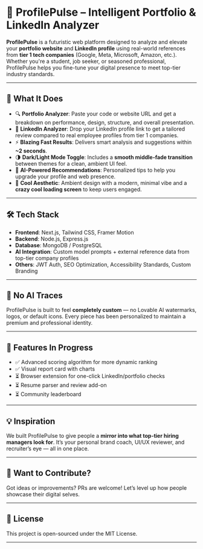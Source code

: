 # 🚀 ProfilePulse – Intelligent Portfolio & LinkedIn Analyzer

**ProfilePulse** is a futuristic web platform designed to analyze and elevate your **portfolio website** and **LinkedIn profile** using real-world references from **tier 1 tech companies** (Google, Meta, Microsoft, Amazon, etc.). Whether you're a student, job seeker, or seasoned professional, ProfilePulse helps you fine-tune your digital presence to meet top-tier industry standards.

---

## 🎯 What It Does

- 🔍 **Portfolio Analyzer**: Paste your code or website URL and get a breakdown on performance, design, structure, and overall presentation.
- 🔗 **LinkedIn Analyzer**: Drop your LinkedIn profile link to get a tailored review compared to real employee profiles from tier 1 companies.
- ⚡ **Blazing Fast Results**: Delivers smart analysis and suggestions within **~2 seconds**.
- 🌗 **Dark/Light Mode Toggle**: Includes a **smooth middle-fade transition** between themes for a clean, ambient UI feel.
- 🧠 **AI-Powered Recommendations**: Personalized tips to help you upgrade your profile and web presence.
- 🎨 **Cool Aesthetic**: Ambient design with a modern, minimal vibe and a **crazy cool loading screen** to keep users engaged.

---

## 🛠️ Tech Stack

- **Frontend**: Next.js, Tailwind CSS, Framer Motion
- **Backend**: Node.js, Express.js
- **Database**: MongoDB / PostgreSQL
- **AI Integration**: Custom model prompts + external reference data from top-tier company profiles
- **Others**: JWT Auth, SEO Optimization, Accessibility Standards, Custom Branding

---

## 🔐 No AI Traces

ProfilePulse is built to feel **completely custom** — no Lovable AI watermarks, logos, or default icons. Every piece has been personalized to maintain a premium and professional identity.

---

## 🚧 Features In Progress

- ✅ Advanced scoring algorithm for more dynamic ranking
- ✅ Visual report card with charts
- ⏳ Browser extension for one-click LinkedIn/portfolio checks
- ⏳ Resume parser and review add-on
- ⏳ Community leaderboard

---

## 💡 Inspiration

We built ProfilePulse to give people a **mirror into what top-tier hiring managers look for**. It’s your personal brand coach, UI/UX reviewer, and recruiter’s eye — all in one place.

---

## 🧠 Want to Contribute?

Got ideas or improvements? PRs are welcome! Let’s level up how people showcase their digital selves.

---

## 📄 License

This project is open-sourced under the MIT License.

---

